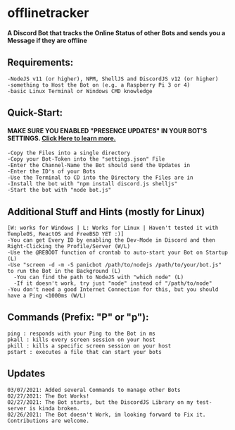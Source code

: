 # offlinetracker
#### A Discord Bot that tracks the Online Status of other Bots and sends you a Message if they are offline

## Requirements:
```
-NodeJS v11 (or higher), NPM, ShellJS and DiscordJS v12 (or higher)
-something to Host the Bot on (e.g. a Raspberry Pi 3 or 4)
-basic Linux Terminal or Windows CMD knowledge
```

## Quick-Start:
#### MAKE SURE YOU ENABLED "PRESENCE UPDATES" IN YOUR BOT'S SETTINGS. [Click Here to learn more.](https://stackoverflow.com/questions/61914382/how-can-i-check-if-a-person-has-went-online-offline-etc-in-discord-js/65476091#65476091)
```
-Copy the Files into a single directory
-Copy your Bot-Token into the "settings.json" File
-Enter the Channel-Name the Bot should send the Updates in
-Enter the ID's of your Bots
-Use the Terminal to CD into the Directory the Files are in
-Install the bot with "npm install discord.js shelljs"
-Start the bot with "node bot.js"
```

## Additional Stuff and Hints (mostly for Linux)
```
[W: works for Windows | L: Works for Linux | Haven't tested it with TempleOS, ReactOS and FreeBSD YET :)]
-You can get Every ID by enabling the Dev-Mode in Discord and then Right-Clicking the Profile/Server (W/L)
-Use the @REBOOT function of crontab to auto-start your Bot on Startup (L)
-Use "screen -d -m -S panicbot /path/to/nodejs /path/to/your/bot.js" to run the Bot in the Background (L)
  -You can find the path to NodeJS with "which node" (L)
  -If it doesn't work, try just "node" instead of "/path/to/node"
-You don't need a good Internet Connection for this, but you should have a Ping <1000ms (W/L)
```

## Commands (Prefix: "P" or "p"):
```
ping : responds with your Ping to the Bot in ms
pkall : kills every screen session on your host
pkill : kills a specific screen session on your host
pstart : executes a file that can start your bots
```

## Updates
```
03/07/2021: Added several Commands to manage other Bots
02/27/2021: The Bot Works!
02/27/2021: The Bot starts, but the DiscordJS Library on my test-server is kinda broken.
02/26/2021: The Bot doesn't Work, im looking forward to Fix it. Contributions are welcome.
```
